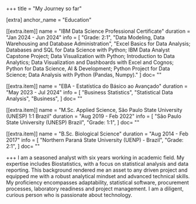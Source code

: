 +++
title = "My Journey so far"

[extra]
anchor_name = "Education"

[[extra.item]]
name = "IBM Data Science Professional Certificate"
duration = "Jan 2024 - Jun 2024"
info = [
    "Grade: 2:1",
    "Data Modeling, Data Warehousing and Database Administration",
    "Excel Basics for Data Analysis; Databases and SQL for Data Science with Python; IBM Data Analyst Capstone Project; Data Visualization with Python; Introduction to Data Analytics; Data Visualization and Dashboards with Excel and Cognos; Python for Data Science, AI & Development; Python Project for Data Science; Data Analysis with Python (Pandas, Numpy)."
]
doc= ""

[[extra.item]]
name = "EBA - Estatística do Básico ao Avançado"
duration = "May 2023 - Jul 2024"
info = [
    "Business Statistics",
    "Statistical Data Analysis",
    "Business",
]
doc= ""

[[extra.item]]
name = "M.Sc. Applied Science, São Paulo State University (UNESP) 1:1 Brazil"
duration = "Aug 2019 - Feb 2022"
info = [
    "São Paulo State University (UNESP) Brazil",
    "Grade: 1:1",
]
doc= ""

[[extra.item]]
name = "B.Sc. Biological Science"
duration = "Aug 2014 - Feb 2017"
info = [
    "Northern Paraná State University (UENP) - Brazil",
    "Grade: 2:1",
    ]
doc= ""

+++
I am a seasoned analyst with six years working in academic field. My expertise includes Biostatistics, with a focus on statistical analysis and data reporting. This background rendered me an asset to any driven project and equipped me with a robust analytical mindset and advanced technical skills. My proficiency encompasses adaptability, statistical software, procurement processes, laboratory readiness and project management. I am a diligent, curious person who is passionate about technology.

